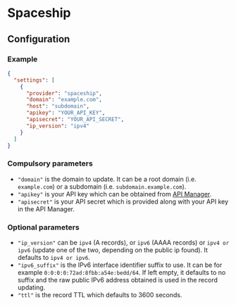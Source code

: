 # Spaceship

## Configuration

### Example

```json
{
  "settings": [
    {
      "provider": "spaceship",
      "domain": "example.com",
      "host": "subdomain",
      "apikey": "YOUR_API_KEY",
      "apisecret": "YOUR_API_SECRET",
      "ip_version": "ipv4"
    }
  ]
}
```

### Compulsory parameters

- `"domain"` is the domain to update. It can be a root domain (i.e. `example.com`) or a subdomain (i.e. `subdomain.example.com`).
- `"apikey"` is your API key which can be obtained from [API Manager](https://www.spaceship.com/application/api-manager/).
- `"apisecret"` is your API secret which is provided along with your API key in the API Manager.

### Optional parameters

- `"ip_version"` can be `ipv4` (A records), or `ipv6` (AAAA records) or `ipv4 or ipv6` (update one of the two, depending on the public ip found). It defaults to `ipv4 or ipv6`.
- `"ipv6_suffix"` is the IPv6 interface identifier suffix to use. It can be for example `0:0:0:0:72ad:8fbb:a54e:bedd/64`. If left empty, it defaults to no suffix and the raw public IPv6 address obtained is used in the record updating.
- `"ttl"` is the record TTL which defaults to 3600 seconds.
